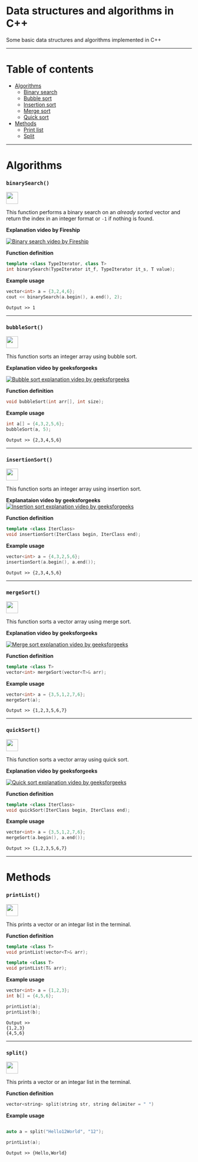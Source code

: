 # Data structures and algorithms in C++
Some basic data structures and algorithms implemented in C++

---

# Table of contents
- [Algorithms](https://github.com/M-ArafatZaman/cpp-datastructures-algorithm#algorithms)
  - [Binary search](https://github.com/M-ArafatZaman/cpp-datastructures-algorithm#binarysearch)
  - [Bubble sort](https://github.com/M-ArafatZaman/cpp-datastructures-algorithm#bubblesort)
  - [Insertion sort](https://github.com/M-ArafatZaman/cpp-datastructures-algorithm#insertionsort)
  - [Merge sort](https://github.com/M-ArafatZaman/cpp-datastructures-algorithm#mergesort)
  - [Quick sort](https://github.com/M-ArafatZaman/cpp-datastructures-algorithm#quicksort)
- [Methods](https://github.com/M-ArafatZaman/cpp-datastructures-algorithm#methods)
  - [Print list](https://github.com/M-ArafatZaman/cpp-datastructures-algorithm#printlist)
  - [Split](https://github.com/M-ArafatZaman/cpp-datastructures-algorithm#split)


---
# Algorithms

### `binarySearch()`

[<img src="https://i.imgur.com/QAPiuXJ.png" height="32px" />](https://github.com/M-ArafatZaman/cpp-datastructures-algorithm/blob/main/algorithms/binarySearch.cpp)

This function performs a binary search on an *already sorted* vector and return the index in an integer format or `-1` if nothing is found.

**Explanation video by Fireship**

[![Binary search video by Fireship](https://img.youtube.com/vi/MFhxShGxHWc/0.jpg)](https://youtu.be/MFhxShGxHWc)

**Function definition** 
```cpp
template <class TypeIterator, class T>
int binarySearch(TypeIterator it_f, TypeIterator it_s, T value);
```

**Example usage**
```cpp
vector<int> a = {3,2,4,6};
cout << binarySearch(a.begin(), a.end(), 2);
```
```
Output >> 1
```

---

### `bubbleSort()`

[<img src="https://i.imgur.com/QAPiuXJ.png" height="32px" />](https://github.com/M-ArafatZaman/cpp-datastructures-algorithm/blob/main/algorithms/bubbleSort.cpp)

This function sorts an integer array using bubble sort.

**Explanation video by geeksforgeeks**

[![Bubble sort explanation video by geeksforgeeks](https://img.youtube.com/vi/nmhjrI-aW5o/0.jpg)](https://youtu.be/nmhjrI-aW5o)

**Function definition**
```cpp
void bubbleSort(int arr[], int size);
```

**Example usage**
```cpp
int a[] = {4,3,2,5,6};
bubbleSort(a, 5);
```
```
Output >> {2,3,4,5,6}
```

---

### `insertionSort()`

[<img src="https://i.imgur.com/QAPiuXJ.png" height="32px" />](https://github.com/M-ArafatZaman/cpp-datastructures-algorithm/blob/main/algorithms/insertionSort.cpp)

This function sorts an integer array using insertion sort.

**Explanataion video by geeksforgeeks**
[![Insertion sort explanation video by geeksforgeeks](https://img.youtube.com/vi/OGzPmgsI-pQ/0.jpg)](https://www.youtube.com/watch?v=OGzPmgsI-pQ)

**Function definition**
```cpp
template <class IterClass>
void insertionSort(IterClass begin, IterClass end);
```

**Example usage**
```cpp
vector<int> a = {4,3,2,5,6};
insertionSort(a.begin(), a.end());
```
```
Output >> {2,3,4,5,6}
```

---

### `mergeSort()`

[<img src="https://i.imgur.com/QAPiuXJ.png" height="32px" />](https://github.com/M-ArafatZaman/cpp-datastructures-algorithm/blob/main/algorithms/mergeSort.cpp)

This function sorts a vector array using merge sort.

**Explanation video by geeksforgeeks**

[![Merge sort explanation video by geeksforgeeks](https://img.youtube.com/vi/JSceec-wEyw/0.jpg)](https://youtu.be/JSceec-wEyw)

**Function definition**
```cpp
template <class T>
vector<int> mergeSort(vector<T>& arr);
```

**Example usage**
```cpp
vector<int> a = {3,5,1,2,7,6};
mergeSort(a);   
```
```
Output >> {1,2,3,5,6,7}
```

---

### `quickSort()`

[<img src="https://i.imgur.com/QAPiuXJ.png" height="32px" />](https://github.com/M-ArafatZaman/cpp-datastructures-algorithm/blob/main/algorithms/quickSort.cpp)

This function sorts a vector array using quick sort.

**Explanation video by geeksforgeeks**

[![Quick sort explanation video by geeksforgeeks](https://img.youtube.com/vi/PgBzjlCcFvc/0.jpg)](https://youtu.be/PgBzjlCcFvc)

**Function definition**
```cpp
template <class IterClass>
void quickSort(IterClass begin, IterClass end);
```

**Example usage**
```cpp
vector<int> a = {3,5,1,2,7,6};
mergeSort(a.begin(), a.end());
```
```
Output >> {1,2,3,5,6,7}
```


---
# Methods

### `printList()`

[<img src="https://i.imgur.com/QAPiuXJ.png" height="32px" />](https://github.com/M-ArafatZaman/cpp-datastructures-algorithm/blob/main/methods/printList.cpp)

This prints a vector or an integar list in the terminal.

**Function definition**
```cpp
template <class T>
void printList(vector<T>& arr);

template <class T>
void printList(T& arr);
```

**Example usage**
```cpp
vector<int> a = {1,2,3};
int b[] = {4,5,6};

printList(a);
printList(b);
```
```
Output >> 
{1,2,3}
{4,5,6}          
```

---
### `split()`

[<img src="https://i.imgur.com/QAPiuXJ.png" height="32px" />](https://github.com/M-ArafatZaman/cpp-datastructures-algorithm/blob/main/methods/split.cpp)

This prints a vector or an integar list in the terminal.

**Function definition**
```cpp
vector<string> split(string str, string delimiter = " ")
```

**Example usage**
```cpp

auto a = split("Hello12World", "12");

printList(a);
```
```
Output >> {Hello,World}
```

